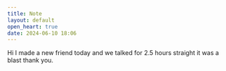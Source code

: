 ```yaml
---
title: Note
layout: default
open_heart: true
date: 2024-06-10 18:06
---
```


Hi I made a new friend today and we talked for 2.5 hours straight it was a blast thank you.
